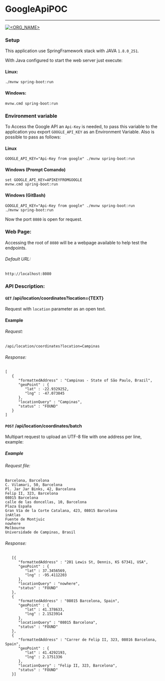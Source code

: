 # GoogleApiPOC
_______
[![<ORG_NAME>](https://circleci.com/gh/renatoferreira656/GoogleApiPOC.svg?style=svg)](https://app.circleci.com/pipelines/github/renatoferreira656/GoogleApiPOC)

### Setup

This application use SpringFramework stack with JAVA `1.8.0_251`.

With Java configured to start the web server just execute:

#### Linux:
```
./mvnw spring-boot:run
```

#### Windows:

```
mvnw.cmd spring-boot:run
```

### Environment variable 

To Access the Google API an `Api-Key` is needed, to pass this variable to the application you export 
`GOOGLE_API_KEY` as an Environment Variable. Also is possible to pass as follows:

#### Linux
```
GOOGLE_API_KEY="Api-Key from google" ./mvnw spring-boot:run 
```

#### Windows (Prompt Comando)
```
set GOOGLE_API_KEY=APIKEYFROMGOOGLE
mvnw.cmd spring-boot:run
```

#### Windows (GitBash)
```
GOOGLE_API_KEY="Api-Key from google" ./mvnw spring-boot:run 
./mvnw spring-boot:run
```


Now the port `8080` is open for request.

### Web Page:

Accessing the root of `8080` will be a webpage available to help test the endpoints.

###### Default URL:
``` 
http://localhost:8080
```

### API Description:

#### `GET` /api/location/coordinates?location={TEXT}
Request with `location` parameter as an open text.

#### Example
###### Request:
`/api/location/coordinates?location=Campinas`

###### Response:
```
[
   {
      "formattedAddress" : "Campinas - State of São Paulo, Brazil",
      "geoPoint" : {
         "lat" : -22.9329252,
         "lng" : -47.073845
      },
      "locationQuery" : "Campinas",
      "status" : "FOUND"
   }
]
```

#### `POST` /api/location/coordinates/batch
Multipart request to upload an UTF-8 file with one address per line, example:

##### Example
###### Request file:

```
Barcelona, Barcelona
C. Vilamari, 50, Barcelona
Pl. Jar Jar Binks, 42, Barcelona
Felip II, 323, Barcelona
08015 Barcelona
calle de las doncellas, 10, Barcelona
Plaza España
Gran Vía de la Corte Catalana, 423, 08015 Barcelona
inAtlas
Fuente de Montjuic
nowhere
Melbourne
Universidade de Campinas, Brasil
```

###### Response:
```
   [{
      "formattedAddress" : "201 Lewis St, Dennis, KS 67341, USA",
      "geoPoint" : {
         "lat" : 37.3456569,
         "lng" : -95.4112203
      },
      "locationQuery" : "nowhere",
      "status" : "FOUND"
   },
   {
      "formattedAddress" : "08015 Barcelona, Spain",
      "geoPoint" : {
         "lat" : 41.378633,
         "lng" : 2.1523914
      },
      "locationQuery" : "08015 Barcelona",
      "status" : "FOUND"
   },
   {
      "formattedAddress" : "Carrer de Felip II, 323, 08016 Barcelona, Spain",
      "geoPoint" : {
         "lat" : 41.4292193,
         "lng" : 2.1751336
      },
      "locationQuery" : "Felip II, 323, Barcelona",
      "status" : "FOUND"
   }]
```
